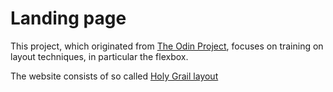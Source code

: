 # Landing page

This project, which originated from [The Odin Project](https://theodinproject.com), focuses on training on layout techniques, in particular the flexbox.

The website consists of so called [Holy Grail layout](<https://en.wikipedia.org/wiki/Holy_grail_(web_design)>)
